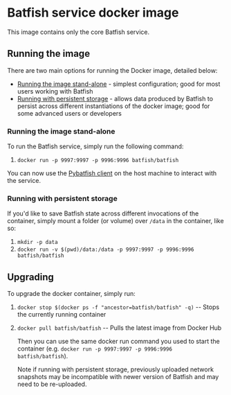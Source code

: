 # Batfish service docker image

This image contains only the core Batfish service.

## Running the image

There are two main options for running the Docker image, detailed below:
* [Running the image stand-alone](#running-the-image-stand-alone) - simplest configuration; good for most users working with Batfish
* [Running with persistent storage](#running-with-persistent-storage) - allows data produced by Batfish to persist across different instantiations of the docker image; good for some advanced users or developers

### Running the image stand-alone

To run the Batfish service, simply run the following command:

1. `docker run -p 9997:9997 -p 9996:9996 batfish/batfish`

You can now use the [Pybatfish client](pybf) on the host machine to interact with the service.

### Running with persistent storage

If you'd like to save Batfish state across different invocations of the container, simply mount a folder (or volume) over `/data` in the container, like so:

1. `mkdir -p data`
2. `docker run -v $(pwd)/data:/data -p 9997:9997 -p 9996:9996 batfish/batfish`

## Upgrading

To upgrade the docker container, simply run:

1. `docker stop $(docker ps -f "ancestor=batfish/batfish" -q)` -- Stops the currently running container
2. `docker pull batfish/batfish` -- Pulls the latest image from Docker Hub

    Then you can use the same docker run command you used to start the container (e.g. `docker run -p 9997:9997 -p 9996:9996 batfish/batfish`).

    Note if running with persistent storage, previously uploaded network snapshots may be incompatible with newer version of Batfish and may need to be re-uploaded.


[pybf]: https://github.com/batfish/pybatfish